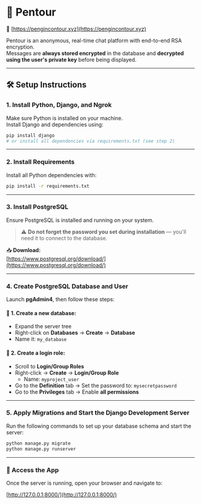 # 🐧 Pentour

🔗 [https://pengincontour.xyz](https://pengincontour.xyz)

Pentour is an anonymous, real-time chat platform with end-to-end RSA encryption.  
Messages are **always stored encrypted** in the database and **decrypted using the user's private key** before being displayed.

---

## 🛠 Setup Instructions

### 1. Install Python, Django, and Ngrok

Make sure Python is installed on your machine.  
Install Django and dependencies using:

```bash
pip install django
# or install all dependencies via requirements.txt (see step 2)
```

---

### 2. Install Requirements

Install all Python dependencies with:

```bash
pip install -r requirements.txt
```

---

### 3. Install PostgreSQL

Ensure PostgreSQL is installed and running on your system.  
> ⚠️ **Do not forget the password you set during installation** — you'll need it to connect to the database.

📥 **Download:**  
[https://www.postgresql.org/download/](https://www.postgresql.org/download/)

---

### 4. Create PostgreSQL Database and User

Launch **pgAdmin4**, then follow these steps:

#### 📁 1. Create a new database:
- Expand the server tree
- Right-click on **Databases** → **Create** → **Database**
- Name it: `my_database`

#### 👤 2. Create a login role:
- Scroll to **Login/Group Roles**
- Right-click → **Create** → **Login/Group Role**
    - Name: `myproject_user`
- Go to the **Definition** tab → Set the password to: `mysecretpassword`
- Go to the **Privileges** tab → Enable **all permissions**

---

### 5. Apply Migrations and Start the Django Development Server

Run the following commands to set up your database schema and start the server:

```bash
python manage.py migrate
python manage.py runserver
```

---

### 🚀 Access the App

Once the server is running, open your browser and navigate to:

[http://127.0.0.1:8000/](http://127.0.0.1:8000/)
